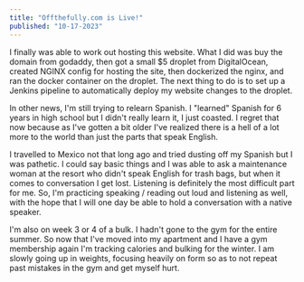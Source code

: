 ```yaml
---
title: "Offthefully.com is Live!"
published: "10-17-2023"
---
```

I finally was able to work out hosting this website. What I did was buy the domain from godaddy, then got a small $5 droplet from DigitalOcean, created NGINX config for hosting the site, then dockerized the nginx, and ran the docker container on the droplet. The next thing to do is to set up a Jenkins pipeline to automatically deploy my website changes to the droplet.

In other news, I'm still trying to relearn Spanish. I "learned" Spanish for 6 years in high school but I didn't really learn it, I just coasted. I regret that now because as I've gotten a bit older I've realized there is a hell of a lot more to the world than just the parts that speak English.

I travelled to Mexico not that long ago and tried dusting off my Spanish but I was pathetic. I could say basic things and I was able to ask a maintenance woman at the resort who didn't speak English for trash bags, but when it comes to conversation I get lost. Listening is definitely the most difficult part for me. So, I'm practicing speaking / reading out loud and listening as well, with the hope that I will one day be able to hold a conversation with a native speaker.

I'm also on week 3 or 4 of a bulk. I hadn't gone to the gym for the entire summer. So now that I've moved into my apartment and I have a gym membership again I'm tracking calories and bulking for the winter. I am slowly going up in weights, focusing heavily on form so as to not repeat past mistakes in the gym and get myself hurt.